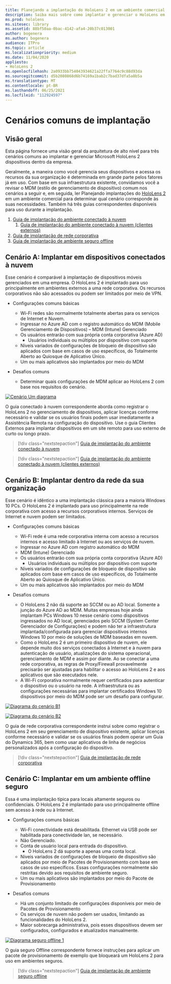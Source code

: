 ```yaml
---
title: Planejando a implantação do HoloLens 2 em um ambiente comercial
description: Saiba mais sobre como implantar e gerenciar o HoloLens em ambientes empresariais, incluindo infraestrutura, Azure Active Directory e gerenciamento de dispositivo móvel.
ms.prod: hololens
ms.sitesec: library
ms.assetid: 88bf50aa-0bac-4142-afa4-20b37c013001
author: bogenera
ms.author: bogenera
audience: ITPro
ms.topic: article
ms.localizationpriority: medium
ms.date: 11/04/2020
appliesto:
- HoloLens 2
ms.openlocfilehash: 2a0933bb754043934621a22ffa7764c9c88d93da
ms.sourcegitcommit: d5b2080868d6b74169a1bab2c7bad37dfa5a8b5a
ms.translationtype: MT
ms.contentlocale: pt-BR
ms.lasthandoff: 06/25/2021
ms.locfileid: "112924597"
---
```

# <a name="common-deployment-scenarios"></a>Cenários comuns de implantação

## <a name="overview"></a>Visão geral

Esta página fornece uma visão geral da arquitetura de alto nível para três cenários comuns ao implantar e gerenciar Microsoft HoloLens 2 dispositivos dentro da empresa.

Geralmente, a maneira como você gerencia seus dispositivos e acessa os recursos da sua organização é determinada em grande parte pelos fatores já em uso. Com base em sua infraestrutura existente, convidamos você a revisar o MDM (estilo de gerenciamento de dispositivo) comum nos cenários a seguir e, em seguida, ler Planejando implantações do [HoloLens 2](hololens-core-components.md) em um ambiente comercial para determinar qual cenário corresponde às suas necessidades. Também há três guias correspondentes disponíveis para uso durante a implantação.


 1. [Guia de implantação do ambiente conectado à nuvem](hololens2-cloud-connected-overview.md)
     1. [Guia de implantação do ambiente conectado à nuvem (clientes externos)](hololens2-deployment-guide.md)
 1. [Guia de implantação de rede corporativa](hololens2-corp-connected-overview.md)
 1. [Guia de implantação de ambiente seguro offline](hololens-common-scenarios-offline-secure.md)

## <a name="scenario-a-deploy-to-cloud-connected-devices"></a>Cenário A: Implantar em dispositivos conectados à nuvem

Esse cenário é comparável à implantação de dispositivos móveis gerenciados em uma empresa. O HoloLens 2 é implantado para uso principalmente em ambientes externos a uma rede corporativa. Os recursos corporativos não são acessados ou podem ser limitados por meio de VPN. 
 * Configurações comuns básicas
   * Wi-Fi redes são normalmente totalmente abertas para os serviços de Internet e Nuvem.
   * Ingressar no Azure AD com o registro automático do MDM (Mobile Gerenciamento de Dispositivos) – MDM (Intune) Gerenciado
   * Os usuários entrarão com sua própria conta corporativa (Azure AD)
     * Usuários individuais ou múltiplos por dispositivo com suporte
   * Níveis variados de configurações de bloqueio de dispositivo são aplicados com base em casos de uso específicos, do Totalmente Aberto ao Quiosque de Aplicativo Único.
   * Um ou mais aplicativos são implantados por meio do MDM

* Desafios comuns
   * Determinar quais configurações de MDM aplicar ao HoloLens 2 com base nos requisitos do cenário.

[![Cenário Um diagrama ](images/deployment-guides-revised-scenario-a.png)](images/deployment-guides-revised-scenario-a.png#lightbox)

O guia conectado à nuvem correspondente aborda como registrar o HoloLens 2 no gerenciamento de dispositivos, aplicar licenças conforme necessário e validar se os usuários finais podem usar imediatamente a Assistência Remota na configuração do dispositivo. Use o guia Clientes Externos para implantar dispositivos em um site remoto para uso externo de curto ou longo prazo.

> [!div class="nextstepaction"]
> [Guia de implantação do ambiente conectado à nuvem](hololens2-cloud-connected-overview.md)

> [!div class="nextstepaction"]
> [Guia de implantação do ambiente conectado à nuvem (clientes externos)](hololens2-deployment-guide.md)

## <a name="scenario-b-deploy-inside-your-organizations-network"></a>Cenário B: Implantar dentro da rede da sua organização

Esse cenário é idêntico a uma implantação clássica para a maioria Windows 10 PCs. O HoloLens 2 é implantado para uso principalmente na rede corporativa com acesso a recursos corporativos internos. Serviços de Internet e nuvem podem ser limitados. 

 * Configurações comuns básicas
   * Wi-Fi rede é uma rede corporativa interna com acesso a recursos internos e acesso limitado à Internet ou aos serviços de nuvem.
   * Ingressar no Azure AD com registro automático do MDM
   * MDM (Intune) Gerenciado
   * Os usuários entrarão com sua própria conta corporativa (Azure AD)
     * Usuários individuais ou múltiplos por dispositivo com suporte
   * Níveis variados de configurações de bloqueio de dispositivo são aplicados com base em casos de uso específicos, do Totalmente Aberto ao Quiosque de Aplicativo Único.
   * Um ou mais aplicativos são implantados por meio do MDM

 * Desafios comuns
   * O HoloLens 2 não dá suporte ao SCCM ou ao AD local. Somente a junção do Azure AD ao MDM. Muitas empresas hoje ainda implantam PCs Windows 10 nesse cenário como dispositivos ingressados no AD local, gerenciados pelo SCCM (System Center Gerenciador de Configurações) e podem não ter a infraestrutura implantada/configurada para gerenciar dispositivos internos Windows 10 por meio de soluções de MDM baseadas em nuvem.
   * Como o HoloLens 2 é um primeiro dispositivo de nuvem, ele depende muito dos serviços conectados à Internet e à nuvem para autenticação de usuário, atualizações do sistema operacional, gerenciamento de MDM e assim por diante. Ao se conectar a uma rede corporativa, as regras de Proxy/Firewall provavelmente precisarão ser ajustadas para habilitar o acesso ao HoloLens 2 e aos aplicativos que são executados nele.
   * A Wi-Fi corporativa normalmente requer certificados para autenticar o dispositivo ou o usuário na rede. A infraestrutura ou as configurações necessárias para implantar certificados Windows 10 dispositivos por meio do MDM pode ser um desafio para configurar.

[![Diagrama do cenário B1 ](images/deployment-guides-revised-scenario-b-01-1.png)](images/deployment-guides-revised-scenario-b-01-1.png#lightbox)

[![Diagrama do cenário B2 ](images/deployment-guides-revised-scenario-b-02-1.png)](images/deployment-guides-revised-scenario-b-02-1.png#lightbox)

O guia de rede corporativa correspondente instrui sobre como registrar o HoloLens 2 em seu gerenciamento de dispositivo existente, aplicar licenças conforme necessário e validar se os usuários finais podem operar um Guia do Dynamics 365, bem como usar aplicativos de linha de negócios personalizados após a configuração do dispositivo.

> [!div class="nextstepaction"]
> [Guia de implantação de rede corporativa](hololens2-corp-connected-overview.md)

## <a name="scenario-c-deploy-in-secure-offline-environment"></a>Cenário C: Implantar em um ambiente offline seguro

Essa é uma implantação típica para locais altamente seguros ou confidenciais. O HoloLens 2 é implantado para uso principalmente offline sem acesso à rede ou à Internet. 
 * Configurações comuns básicas
   * Wi-Fi conectividade está desabilitada. Ethernet via USB pode ser habilitada para conectividade lan, se necessário.
   * Não Gerenciado.
   * Conta de usuário local para entrada do dispositivo.
     * O HoloLens 2 dá suporte a apenas uma conta local.
   * Níveis variados de configurações de bloqueio de dispositivo são aplicados por meio de Pacotes de Provisionamento com base em casos de uso específicos. Essas configurações normalmente são restritas devido aos requisitos de ambiente seguro.
   * Um ou mais aplicativos são implantados por meio do Pacote de Provisionamento

 * Desafios comuns
   * Há um conjunto limitado de configurações disponíveis por meio de Pacotes de Provisionamento
   * Os serviços de nuvem não podem ser usados, limitando as funcionalidades do HoloLens 2.
   * Maior sobrecarga administrativa, pois esses dispositivos devem ser configurados, configurados e atualizados manualmente.

[![Diagrama seguro offline 1 ](images/deployment-guides-revised-scenario-c-01.png)](images/deployment-guides-revised-scenario-c-01.png#lightbox)

O guia seguro Offline correspondente fornece instruções para aplicar um pacote de provisionamento de exemplo que bloqueará um HoloLens 2 para uso em ambientes seguros.

> [!div class="nextstepaction"]
> [Guia de implantação de ambiente seguro offline](hololens-common-scenarios-offline-secure.md)



